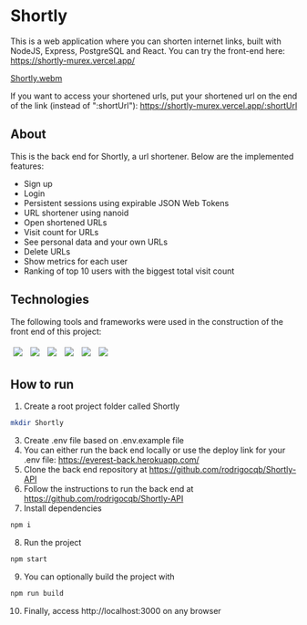# Shortly
This is a web application where you can shorten internet links, built with NodeJS, Express, PostgreSQL and React. You can try the front-end here: https://shortly-murex.vercel.app/

[Shortly.webm](https://user-images.githubusercontent.com/106849571/196081091-816fbbf5-4d18-410a-b692-1b779fdc8a68.webm)

If you want to access your shortened urls, put your shortened url on the end of the link (instead of ":shortUrl"): https://shortly-murex.vercel.app/:shortUrl

## About
This is the back end for Shortly, a url shortener. Below are the implemented features:

- Sign up
- Login
- Persistent sessions using expirable JSON Web Tokens
- URL shortener using nanoid
- Open shortened URLs
- Visit count for URLs
- See personal data and your own URLs
- Delete URLs
- Show metrics for each user
- Ranking of top 10 users with the biggest total visit count

## Technologies
The following tools and frameworks were used in the construction of the front end of this project:
<p>
  <img style='margin: 5px;' src="https://img.shields.io/badge/react-app%20-%2320232a.svg?&style=for-the-badge&color=60ddf9&logo=react&logoColor=%2361DAFB"/>
  <img style='margin: 5px;' src='https://img.shields.io/badge/styled-components%20-%2320232a.svg?&style=for-the-badge&color=b8679e&logo=styled-components&logoColor=%3a3a3a'>
  <img style='margin: 5px;' src='https://img.shields.io/badge/React_Router-20232A?style=for-the-badge&logo=react-router&logoColor=white'>
  <img style='margin: 5px;' src='https://img.shields.io/badge/axios%20-%2320232a.svg?&style=for-the-badge&color=informational'>
  <img style='margin: 5px;' src="https://img.shields.io/badge/react-loader%20spinner%20-%2320232a.svg?&style=for-the-badge&color=60ddf9&logo=react&logoColor=%2361DAFB"/>
  <img style='margin: 5px;' src='https://img.shields.io/badge/react-icons-%23563D7C.svg?style=for-the-badge&logo=react&logoColor=60ddf9'>
</p>

## How to run
1. Create a root project folder called Shortly
```bash
mkdir Shortly
```
3. Create .env file based on .env.example file
4. You can either run the back end locally or use the deploy link for your .env file: https://everest-back.herokuapp.com/
5. Clone the back end repository at https://github.com/rodrigocqb/Shortly-API
6. Follow the instructions to run the back end at https://github.com/rodrigocqb/Shortly-API
7. Install dependencies
```bash
npm i
```
8. Run the project
```bash
npm start
```
9. You can optionally build the project with
```bash
npm run build
```
10. Finally, access http://localhost:3000 on any browser
